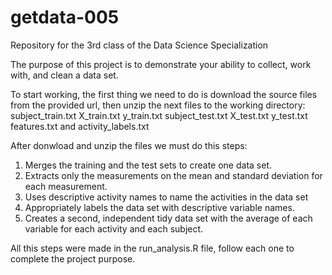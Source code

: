 getdata-005
===========

Repository for the 3rd class of the Data Science Specialization

The purpose of this project is to demonstrate your ability to collect, work with, and clean a data set.

To start working, the first thing we need to do is download the source files from the provided url, then unzip the next 
files to the working directory:
subject_train.txt
X_train.txt
y_train.txt
subject_test.txt
X_test.txt
y_test.txt
features.txt and 
activity_labels.txt

After donwload and unzip the files we must do this steps:
1. Merges the training and the test sets to create one data set.
2. Extracts only the measurements on the mean and standard deviation for each measurement. 
3. Uses descriptive activity names to name the activities in the data set
4. Appropriately labels the data set with descriptive variable names. 
5. Creates a second, independent tidy data set with the average of each variable for each activity and each subject. 

All this steps were made in the run_analysis.R file, follow each one to complete the project purpose.
